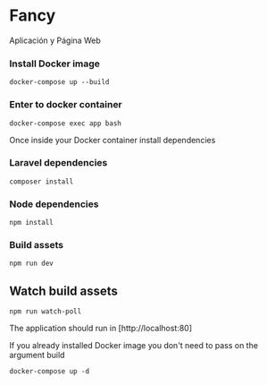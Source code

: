 # Fancy

Aplicación y Página Web

### Install Docker image
```
docker-compose up --build
```

### Enter to docker container
```
docker-compose exec app bash
```

Once inside your Docker container install dependencies

### Laravel dependencies
```
composer install
```

### Node dependencies
```
npm install
```

### Build assets
```
npm run dev
```

## Watch build assets
```
npm run watch-poll
```

The application should run in [http://localhost:80]

If you already installed Docker image you don't need to pass on the argument build
```
docker-compose up -d
```